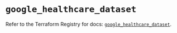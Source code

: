 # `google_healthcare_dataset`

Refer to the Terraform Registry for docs: [`google_healthcare_dataset`](https://registry.terraform.io/providers/hashicorp/google-beta/5.23.0/docs/resources/google_healthcare_dataset).
